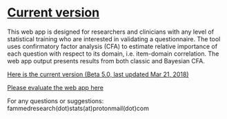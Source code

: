 # [Current version](https://github.com/HZ888/Bayesian-Questionnaire-Validation)
This web app is designed for researchers and clinicians with any level of statistical training who are interested in validating a questionnaire. The tool uses confirmatory factor analysis (CFA) to estimate relative importance of each question with respect to its domain, i.e. item-domain correlation. The web app output presents results from both classic and Bayesian CFA.

[Here is the current version (Beta 5.0, last updated Mar 21, 2018)](https://fammedresearch.shinyapps.io/qvbeta5/)

[Please evaluate the web app here](https://www.surveymonkey.com/r/N6285D3)

For any questions or suggestions: fammedresearch(dot)stats(at)protonmail(dot)com
